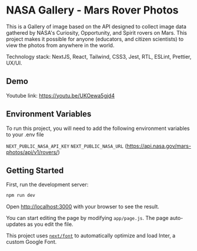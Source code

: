 # NASA Gallery - Mars Rover Photos

This is a Gallery of image based on the API designed to collect image data gathered by NASA's Curiosity, Opportunity, and Spirit rovers on Mars. This project makes it possible for anyone (educators, and citizen scientists) to view the photos from anywhere in the world.

Technology stack: NextJS, React, Tailwind, CSS3, Jest, RTL, ESLint, Prettier, UX/UI.

## Demo

Youtube link: https://youtu.be/UKOewa5gjd4

## Environment Variables

To run this project, you will need to add the following environment variables to your .env file

`NEXT_PUBLIC_NASA_API_KEY`
`NEXT_PUBLIC_NASA_URL` (https://api.nasa.gov/mars-photos/api/v1/rovers/)

## Getting Started

First, run the development server:

```bash
npm run dev
```

Open [http://localhost:3000](http://localhost:3000) with your browser to see the result.

You can start editing the page by modifying `app/page.js`. The page auto-updates as you edit the file.

This project uses [`next/font`](https://nextjs.org/docs/basic-features/font-optimization) to automatically optimize and load Inter, a custom Google Font.
